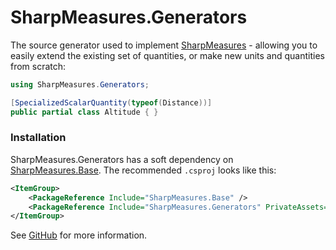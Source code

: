 # SharpMeasures.Generators

The source generator used to implement [SharpMeasures](https://www.nuget.org/packages/SharpMeasures/) - allowing you to easily extend the existing set of quantities, or make new units and quantities from scratch:

```csharp
using SharpMeasures.Generators;

[SpecializedScalarQuantity(typeof(Distance))]
public partial class Altitude { }
```

### Installation

SharpMeasures.Generators has a soft dependency on [SharpMeasures.Base](https://www.nuget.org/pacakages/SharpMeasures.Base/). The recommended `.csproj` looks like this:

``` XML
<ItemGroup>
    <PackageReference Include="SharpMeasures.Base" />
    <PackageReference Include="SharpMeasures.Generators" PrivateAssets="all" />
</ItemGroup>
```

See [GitHub](https://github.com/ErikWe/sharp-measures/tree/main/SharpMeasures.Generators/Documentation) for more information.